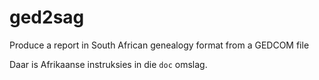 # ged2sag
Produce a report in South African genealogy format from a GEDCOM file

Daar is Afrikaanse instruksies in die `doc` omslag.
